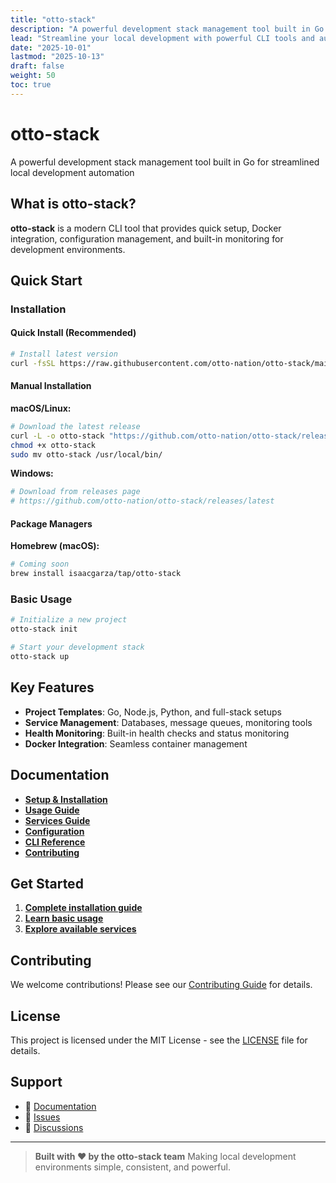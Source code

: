 ```yaml
---
title: "otto-stack"
description: "A powerful development stack management tool built in Go for streamlined local development automation"
lead: "Streamline your local development with powerful CLI tools and automated service management"
date: "2025-10-01"
lastmod: "2025-10-13"
draft: false
weight: 50
toc: true
---
```


# otto-stack

A powerful development stack management tool built in Go for streamlined local development automation

## What is otto-stack?

**otto-stack** is a modern CLI tool that provides quick setup, Docker integration, configuration management, and built-in monitoring for development environments.

## Quick Start

### Installation

#### Quick Install (Recommended)

```bash
# Install latest version
curl -fsSL https://raw.githubusercontent.com/otto-nation/otto-stack/main/install.sh | bash
```

#### Manual Installation

**macOS/Linux:**

```bash
# Download the latest release
curl -L -o otto-stack "https://github.com/otto-nation/otto-stack/releases/latest/download/otto-stack-$(uname -s | tr '[:upper:]' '[:lower:]')-$(uname -m)"
chmod +x otto-stack
sudo mv otto-stack /usr/local/bin/
```

**Windows:**

```powershell
# Download from releases page
# https://github.com/otto-nation/otto-stack/releases/latest
```

#### Package Managers

**Homebrew (macOS):**

```bash
# Coming soon
brew install isaacgarza/tap/otto-stack
```

### Basic Usage

```bash
# Initialize a new project
otto-stack init

# Start your development stack
otto-stack up
```

## Key Features

- **Project Templates**: Go, Node.js, Python, and full-stack setups
- **Service Management**: Databases, message queues, monitoring tools
- **Health Monitoring**: Built-in health checks and status monitoring
- **Docker Integration**: Seamless container management

## Documentation

- **[Setup & Installation](setup.md)**
- **[Usage Guide](usage.md)**
- **[Services Guide](services.md)**
- **[Configuration](configuration.md)**
- **[CLI Reference](reference.md)**
- **[Contributing](contributing.md)**

## Get Started

1. **[Complete installation guide](setup.md)**
2. **[Learn basic usage](usage.md)**
3. **[Explore available services](services.md)**

## Contributing

We welcome contributions! Please see our [Contributing Guide](contributing.md) for details.

## License

This project is licensed under the MIT License - see the [LICENSE](https://github.com/otto-nation/otto-stack/blob/main/LICENSE) file for details.

## Support

- 📖 [Documentation](/)
- 🐛 [Issues](https://github.com/otto-nation/otto-stack/issues)
- 💬 [Discussions](https://github.com/otto-nation/otto-stack/discussions)

---

> **Built with ❤️ by the otto-stack team**
> Making local development environments simple, consistent, and powerful.
